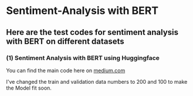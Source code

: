# Sentiment-Analysis with BERT
## Here are the test codes for sentiment analysis with BERT on different datasets

### (1) Sentiment Analysis with BERT using Huggingface
You can find the main code here on [medium.com](https://medium.com/@manjindersingh_10145/sentiment-analysis-with-bert-using-huggingface-88e99deeec9a)

I've changed the train and validation data numbers to 200 and 100 to make the Model fit soon. 
